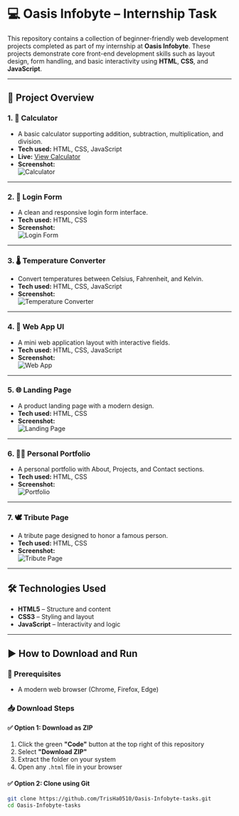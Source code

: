 # 💻 Oasis Infobyte – Internship Task

This repository contains a collection of beginner-friendly web development projects completed as part of my internship at **Oasis Infobyte**. These projects demonstrate core front-end development skills such as layout design, form handling, and basic interactivity using **HTML**, **CSS**, and **JavaScript**.

---

## 📂 Project Overview

### 1. 🔢 Calculator
- A basic calculator supporting addition, subtraction, multiplication, and division.
- **Tech used:** HTML, CSS, JavaScript  
- **Live:** [View Calculator](https://TrisHa0510.github.io/Oasis-Infobyte-tasks/calculator.html)
- **Screenshot:**  
  ![Calculator](screenshots/Calculator.png)

---

### 2. 🔐 Login Form
- A clean and responsive login form interface.
- **Tech used:** HTML, CSS  
- **Screenshot:**  
  ![Login Form](screenshots/Login.png)

---

### 3. 🌡️ Temperature Converter
- Convert temperatures between Celsius, Fahrenheit, and Kelvin.
- **Tech used:** HTML, CSS, JavaScript  
- **Screenshot:**  
  ![Temperature Converter](screenshots/temperature.png)

---

### 4. 🧩 Web App UI
- A mini web application layout with interactive fields.
- **Tech used:** HTML, CSS, JavaScript  
- **Screenshot:**  
  ![Web App](screenshots/web_app.png)

---

### 5. 🌐 Landing Page
- A product landing page with a modern design.
- **Tech used:** HTML, CSS  
- **Screenshot:**  
  ![Landing Page](screenshots/landing-page.png)

---

### 6. 👩‍💼 Personal Portfolio
- A personal portfolio with About, Projects, and Contact sections.
- **Tech used:** HTML, CSS  
- **Screenshot:**  
  ![Portfolio](screenshots/portfolio.png)

---

### 7. 🕊️ Tribute Page
- A tribute page designed to honor a famous person.
- **Tech used:** HTML, CSS  
- **Screenshot:**  
  ![Tribute Page](screenshots/Tribute-page.png)

---

## 🛠️ Technologies Used

- **HTML5** – Structure and content
- **CSS3** – Styling and layout
- **JavaScript** – Interactivity and logic

---

## ▶️ How to Download and Run

### 🔧 Prerequisites
- A modern web browser (Chrome, Firefox, Edge)

### 📥 Download Steps

#### ✅ Option 1: Download as ZIP
1. Click the green **"Code"** button at the top right of this repository
2. Select **"Download ZIP"**
3. Extract the folder on your system
4. Open any `.html` file in your browser

#### ✅ Option 2: Clone using Git
```bash
git clone https://github.com/TrisHa0510/Oasis-Infobyte-tasks.git
cd Oasis-Infobyte-tasks
